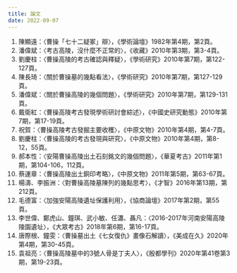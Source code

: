 ```yaml
---
title: 論文
date: 2022-09-07
---
```


1. 陳顯遠：〈曹操「七十二疑冢」辯〉，《學術論壇》1982年第4期，第2頁。
2. 潘偉斌：〈考古高陵，沒什麼不正常的〉，《收藏》2010年第3期，第3-4頁。
3. 劉慶柱：〈曹操高陵的考古確認與釋疑〉，《學術研究》2010年第7期，第122-127頁。
4. 陳長琦：〈關於曹操墓的幾點看法〉，《學術研究》2010年第7期，第127-129頁。
5. 潘偉斌：〈關於曹操高陵的幾個問題〉，《學術研究》2010年第7期，第129-131頁。
6. 戴衛紅：〈曹操高陵考古發現學術研討會綜述〉，《中國史研究動態》2010年第7期，第17-19頁。
7. 祝賀：〈曹操高陵考古發掘主要收穫〉，《中原文物》2010年第4期，第4-7頁。
8. 劉慶柱：〈曹操高陵的考古發現與研究〉，《中原文物》2010年第4期，第8-12，55頁。
9.  郝本性：〈安陽曹操高陵出土石刻銘文的幾個問題〉，《華夏考古》2011年第1期，第104-106，112頁。
10. 蔡運章：〈曹操高陵出土銅印考略〉，《中原文物》2011年第5期，第63-67頁。
11. 楊濤、李振洲：〈對曹操高陵墓陳列的幾點思考〉，《才智》2016年第13期，第212頁。
12. 毛德富：〈加強安陽高陵遺址保護利用〉，《協商論壇》2017年第2期，第55頁。
13. 李世偉、鄭虎山、鐘琪、武小敏、任瀟、聶凡：〈2016-2017年河南安陽高陵陵園遺址〉，《大眾考古》2018年第6期，第16-17頁。
14. 唐際根、鐘雯：〈曹操墓出土《七女復仇》畫像石解讀〉，《美成在久》2020年第4期，第30-45頁。
15. 袁祖亮：〈曹操高陵墓中的3號人骨是丁夫人〉，《殷都學刊》2020年第41卷第3期，第19-23頁。
